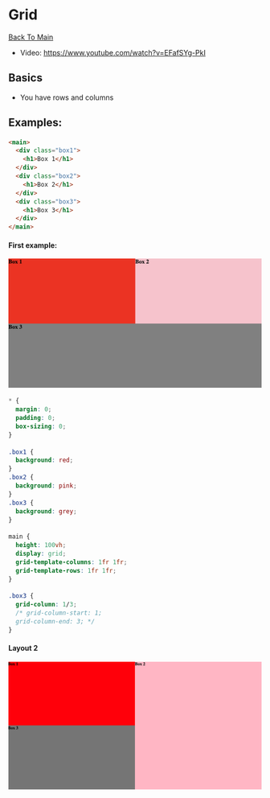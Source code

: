 # Grid
[Back To Main](../README.md)

* Video: https://www.youtube.com/watch?v=EFafSYg-PkI

## Basics
* You have rows and columns

## Examples:
```html
<main>
  <div class="box1">
    <h1>Box 1</h1>
  </div>
  <div class="box2">
    <h1>Box 2</h1>
  </div>
  <div class="box3">
    <h1>Box 3</h1>
  </div>
</main>
```
#### First example:
![LayoutOne](imgs/layout1.png)

```css
* {
  margin: 0;
  padding: 0;
  box-sizing: 0;
}

.box1 {
  background: red;
}
.box2 {
  background: pink;
}
.box3 {
  background: grey;
}

main {
  height: 100vh;
  display: grid;
  grid-template-columns: 1fr 1fr;
  grid-template-rows: 1fr 1fr;
}

.box3 {
  grid-column: 1/3;
  /* grid-column-start: 1;
  grid-column-end: 3; */
}
```

#### Layout 2
![layout2](imgs/layout2.png)
